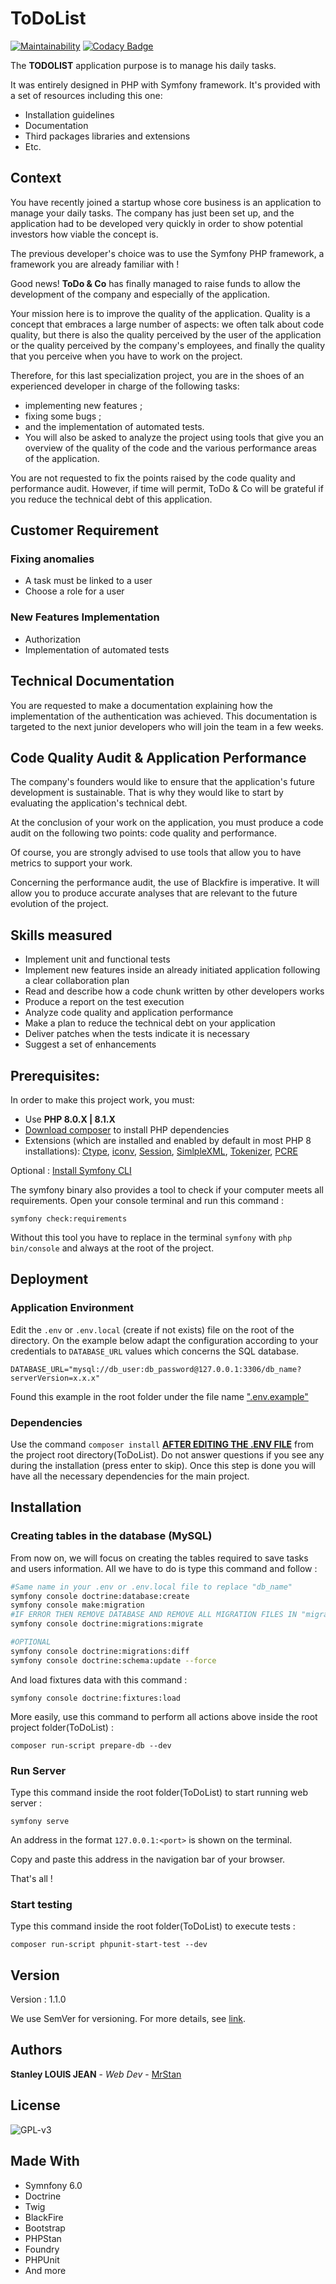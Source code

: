 # ToDoList

[![Maintainability](https://api.codeclimate.com/v1/badges/3576837d54702d4b43b5/maintainability)](https://codeclimate.com/github/mrstan3772/ToDoList/maintainability) [![Codacy Badge](https://app.codacy.com/project/badge/Grade/57ca0bd3dd8348a892a269a193c0c0df)](https://www.codacy.com/gh/mrstan3772/ToDoList/dashboard?utm_source=github.com&utm_medium=referral&utm_content=mrstan3772/ToDoList&utm_campaign=Badge_Grade)

The  **TODOLIST** application purpose is to manage his daily tasks.

It was entirely designed in PHP with Symfony framework.
It's provided with a set of resources including this one:

- Installation guidelines
- Documentation
- Third packages libraries and extensions
- Etc.

## Context

You have recently joined a startup whose core business is an application to manage your daily tasks. The company has just been set up, and the application had to be developed very quickly in order to show potential investors how viable the concept is.

The previous developer's choice was to use the Symfony PHP framework, a framework you are already familiar with !

Good news! **ToDo & Co** has finally managed to raise funds to allow the development of the company and especially of the application.

Your mission here is to improve the quality of the application. Quality is a concept that embraces a large number of aspects: we often talk about code quality, but there is also the quality perceived by the user of the application or the quality perceived by the company's employees, and finally the quality that you perceive when you have to work on the project.

Therefore, for this last specialization project, you are in the shoes of an experienced developer in charge of the following tasks:

- implementing new features ;
- fixing some bugs ;
- and the implementation of automated tests.
- You will also be asked to analyze the project using tools that give you an overview of the quality of the code and the various performance areas of the application.

You are not requested to fix the points raised by the code quality and performance audit. However, if time will permit, ToDo & Co will be grateful if you reduce the technical debt of this application.

## Customer Requirement

### Fixing anomalies

- A task must be linked to a user
- Choose a role for a user

### New Features Implementation

- Authorization
- Implementation of automated tests

## Technical Documentation

You are requested to make a documentation explaining how the implementation of the authentication was achieved. This documentation is targeted to the next junior developers who will join the team in a few weeks.

## Code Quality Audit & Application Performance

The company's founders would like to ensure that the application's future development is sustainable. That is why they would like to start by evaluating the application's technical debt.

At the conclusion of your work on the application, you must produce a code audit on the following two points: code quality and performance.

Of course, you are strongly advised to use tools that allow you to have metrics to support your work.

Concerning the performance audit, the use of Blackfire is imperative. It will allow you to produce accurate analyses that are relevant to the future evolution of the project.

## Skills measured

- Implement unit and functional tests
- Implement new features inside an already initiated application following a clear collaboration plan
- Read and describe how a code chunk written by other developers works
- Produce a report on the test execution
- Analyze code quality and application performance
- Make a plan to reduce the technical debt on your application
- Deliver patches when the tests indicate it is necessary
- Suggest a set of enhancements

## Prerequisites:

In order to make this project work, you must:

- Use **PHP 8.0.X | 8.1.X**
- [Download composer](https://getcomposer.org/) to install PHP dependencies
- Extensions (which are installed and enabled by default in most PHP 8 installations): [Ctype](https://www.php.net/book.ctype), [iconv](https://www.php.net/book.iconv), [Session](https://www.php.net/book.session), [SimlpleXML](https://www.php.net/book.simplexml), [Tokenizer](https://www.php.net/book.tokenizer), [PCRE](https://www.php.net/book.pcre)

Optional : [Install Symfony CLI](https://symfony.com/download)

The symfony binary also provides a tool to check if your computer meets all requirements. Open your console terminal and run this command :

`symfony check:requirements`

Without this tool you have to replace in the terminal `symfony` with `php bin/console` and always at the root of the project.

## Deployment

### Application Environment

Edit the `.env` or `.env.local` (create if not exists) file on the root of the directory. On the example below adapt the configuration according to your credentials to `DATABASE_URL` values which concerns the SQL database.

```env
DATABASE_URL="mysql://db_user:db_password@127.0.0.1:3306/db_name?serverVersion=x.x.x"
```

Found this example in the root folder under the file name [".env.example"](https://github.com/mrstan3772/ToDoList/blob/main/.env.example)

### Dependencies

Use the command `composer install` **[AFTER EDITING THE .ENV FILE](https://github.com/mrstan3772/ToDoList#application-environment)** from the project root directory(ToDoList). Do not answer questions if you see any during the installation (press enter to skip). Once this step is done you will have all the necessary dependencies for the main project.

## Installation

### Creating tables in the database (MySQL)

From now on, we will focus on creating the tables required to save tasks and users information. All we have to do is type this command and follow :

```bash
#Same name in your .env or .env.local file to replace "db_name"
symfony console doctrine:database:create
symfony console make:migration
#IF ERROR THEN REMOVE DATABASE AND REMOVE ALL MIGRATION FILES IN "migrations" FOLDER AND START AGAIN
symfony console doctrine:migrations:migrate

#OPTIONAL
symfony console doctrine:migrations:diff
symfony console doctrine:schema:update --force
```

And load fixtures data with this command :

`symfony console doctrine:fixtures:load`

More easily, use this command to perform all actions above inside the root project folder(ToDoList) :

`composer run-script prepare-db --dev`

### Run Server

Type this command inside the root folder(ToDoList) to start running web server :

`symfony serve`

An address in the format `127.0.0.1:<port>` is shown on the terminal.

Copy and paste this address in the navigation bar of your browser.

That's all !

### Start testing

Type this command inside the root folder(ToDoList) to execute tests :

`composer run-script phpunit-start-test --dev`

## Version

Version : 1.1.0

We use SemVer for versioning. For more details, see [link](https://semver.org/).

## Authors

**Stanley LOUIS JEAN** - _Web Dev_ - [MrStan](https://github.com/mrstan3772)

## License

![GPL-v3](https://zupimages.net/up/21/46/iarl.png)

## Made With

- Symnfony 6.0
- Doctrine
- Twig
- BlackFire
- Bootstrap
- PHPStan
- Foundry
- PHPUnit
- And more
